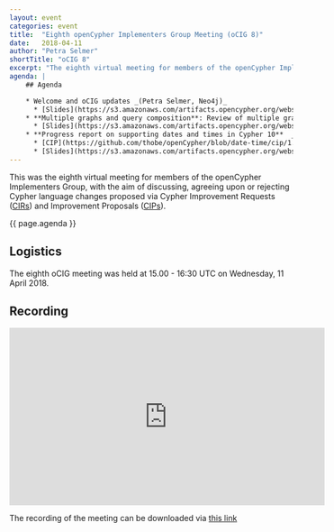 ```yaml
---
layout: event
categories: event
title:  "Eighth openCypher Implementers Group Meeting (oCIG 8)"
date:   2018-04-11
author: "Petra Selmer"
shortTitle: "oCIG 8"
excerpt: "The eighth virtual meeting for members of the openCypher Implementers Group."
agenda: |
    ## Agenda

    * Welcome and oCIG updates _(Petra Selmer, Neo4j)_
      * [Slides](https://s3.amazonaws.com/artifacts.opencypher.org/website/ocig8/oCIG+8+-+Welcome.pdf)
    * **Multiple graphs and query composition**: Review of multiple graphs and query composition with work/proposals since the Third openCypher Implementers Meeting [(oCIM 3)](/event/2017/11/13/ocim3) in November 2017 at Nancy, France _(Stefan Plantikow, Neo4j)_
      * [Slides](https://s3.amazonaws.com/artifacts.opencypher.org/website/ocig8/Multiple+Graphs+(oCIG+8).pdf)
    * **Progress report on supporting dates and times in Cypher 10**  _(Tobias Lindaaker, Neo4j)_
      * [CIP](https://github.com/thobe/openCypher/blob/date-time/cip/1.accepted/CIP2015-08-06-date-time.adoc)
      * [Slides](https://s3.amazonaws.com/artifacts.opencypher.org/website/ocig8/oCIG+2018-04-11+-+CIP+2015-08-06+Date+and+Time.pdf)
---
```

This was the eighth virtual meeting for members of the openCypher Implementers Group, with the aim of discussing, agreeing upon or rejecting Cypher language changes proposed via Cypher Improvement Requests (<a href="https://github.com/opencypher/openCypher/issues?q=is%3Aopen+is%3Aissue+label%3ACIR" target="_blank">CIRs</a>) and Improvement Proposals (<a href="/cips/" target="_blank">CIPs</a>).

{{ page.agenda }}

## Logistics

The eighth oCIG meeting was held at 15.00 - 16:30 UTC on Wednesday, 11 April 2018. 

## Recording

<iframe width="560" height="315" src="https://www.youtube.com/embed/_U9r53oOfaQ" frameborder="0" allow="encrypted-media" allowfullscreen></iframe>

The recording of the meeting can be downloaded via [this link](https://s3.amazonaws.com/artifacts.opencypher.org/website/ocig8/2018-04-11-oCIG8.mp4.zip)
